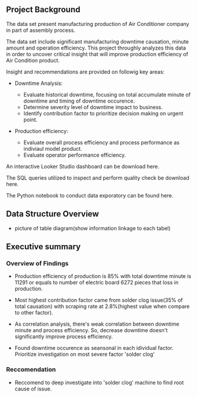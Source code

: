 ## Project Background

The data set present manufacturing production of Air Conditioner company in part of assembly process.

The data set include significant manufacturing downtime causation, minute amount and operation efficiency. This project throughly analyzes this data in order to uncover critical insight that will improve production efficiency of Air Condition product.

Insight and recommendations are provided on followig key areas:
- Downtime Analysis:
  - Evaluate historical downtime, focusing on total accumulate minute of downtime and timing of downtime occurence.
  - Determine severity level of downtime impact to business.
  - Identify contribution factor to prioritize decision making on urgent point.

- Production efficiency:
  - Evaluate overall process efficiency and process performance as indiviaul model product.
  - Evaluate operator performance efficiency.

An interactive Looker Studio dashboard can be download here.

The SQL queries utilized to inspect and perform quality check be download here.

The Python notebook to conduct data exporatory can be found here.


## Data Structure Overview
- picture of table diagram(show information linkage to each tabel)

## Executive summary
### Overview of Findings

- Production efficiency of production is 85% with total downtime minute is 11291 or equals to number of electric board 6272 pieces that loss in production.

- Most highest contribution factor came from solder clog issue(35% of total causation) with scraping rate at 2.8%(highest value when compare to other factor).

- As correlation analysis, there's weak correlation between downtime minute and process efficiency. So, decrease downtime doesn't significantly improve process efficiency.

- Found downtime occurence as seansonal in each idividual factor. Prioritize investigation on most severe factor 'solder clog'

### Reccomendation
- Reccomend to deep investigate into 'solder clog' machine to find root cause of issue.



